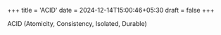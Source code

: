 +++
title = 'ACID'
date = 2024-12-14T15:00:46+05:30
draft = false
+++

ACID (Atomicity, Consistency, Isolated, Durable)
